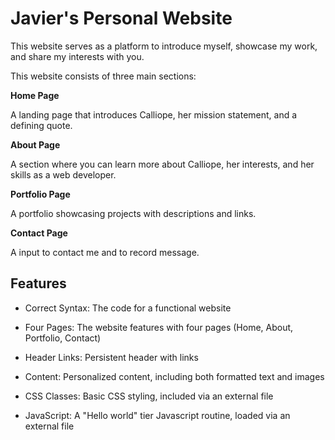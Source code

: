 # Javier's Personal Website

This website serves as a platform to introduce myself, showcase my work, and share my interests with you.

This website consists of three main sections:

**Home Page**

 A landing page that introduces Calliope, her mission statement, and a defining quote.

**About Page**

 A section where you can learn more about Calliope, her interests, and her skills as a web developer.

**Portfolio Page**

 A portfolio showcasing projects with descriptions and links.

 **Contact Page**

 A input to contact me and to record message.

## Features

- Correct Syntax: The code for a functional website

- Four Pages: The website features with four pages (Home, About, Portfolio, Contact)

- Header Links: Persistent header with links

- Content: Personalized content, including both formatted text and images

- CSS Classes: Basic CSS styling, included via an external file

- JavaScript: A "Hello world" tier Javascript routine, loaded via an external file


